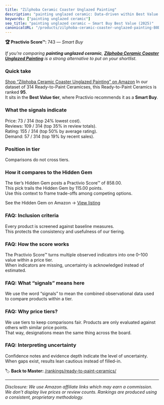 ```yaml
---
title: "Zilphoba Ceramic Coaster Unglazed Painting"
description: "painting unglazed ceramic: Data-driven within Best Value ranking using the Practivio Score™. Positioned by quality, value, demand, findability, momentum."
keywords: ["painting unglazed ceramic"]
seo_title: "painting unglazed ceramic — Smart Buy Best Value (2025)"
canonicalURL: "/products/zilphoba-ceramic-coaster-unglazed-painting-B0D4V84N84/"
---
```


**🏆 Practivio Score™:** 743 — _Smart Buy_


*If you're comparing **painting unglazed ceramic**, **[Zilphoba Ceramic Coaster Unglazed Painting](https://www.amazon.com/dp/B0D4V84N84?tag=practivio-20)** is a strong alternative to put on your shortlist.*
### Quick take
[Shop “Zilphoba Ceramic Coaster Unglazed Painting” on Amazon](https://www.amazon.com/dp/B0D4V84N84?tag=practivio-20)
In our dataset of 314 Ready-to-Paint Ceramicses, this Ready-to-Paint Ceramics is ranked **95**.  
It sits in the **Best Value tier**, where Practivio recommends it as a **Smart Buy**.

### What the signals indicate
Price: 73 / 314 (top 24% lowest cost).  
Reviews: 109 / 314 (top 35% in review totals).  
Rating: 155 / 314 (top 50% by average rating).  
Demand: 57 / 314 (top 19% by recent sales).

### Position in tier
Comparisons do not cross tiers.

### How it compares to the Hidden Gem
The tier’s Hidden Gem posts a Practivio Score™ of 858.00.  
This pick trails the Hidden Gem by 115.00 points.  
Use this context to frame trade-offs among competing options.  

See the Hidden Gem on Amazon → [View listing](https://www.amazon.com/dp/B075L8LCTG?tag=practivio-20)

### FAQ: Inclusion criteria
Every product is screened against baseline measures.  
This protects the consistency and usefulness of our tiering.

### FAQ: How the score works
The Practivio Score™ turns multiple observed indicators into one 0–100 value within a price tier.  
When indicators are missing, uncertainty is acknowledged instead of estimated.

### FAQ: What “signals” means here
We use the word “signals” to mean the combined observational data used to compare products within a tier.

### FAQ: Why price tiers?
We use tiers to keep comparisons fair. Products are only evaluated against others with similar price points.  
That way, designations mean the same thing across the board.

### FAQ: Interpreting uncertainty
Confidence notes and evidence depth indicate the level of uncertainty.  
When gaps exist, results lean cautious instead of filled-in.


🏷️ **Back to Master:** [/rankings/ready-to-paint-ceramics/](/rankings/ready-to-paint-ceramics/)

---
_Disclosure: We use Amazon affiliate links which may earn a commission. We don’t display live prices or review counts. Rankings are produced using a consistent, proprietary methodology._
